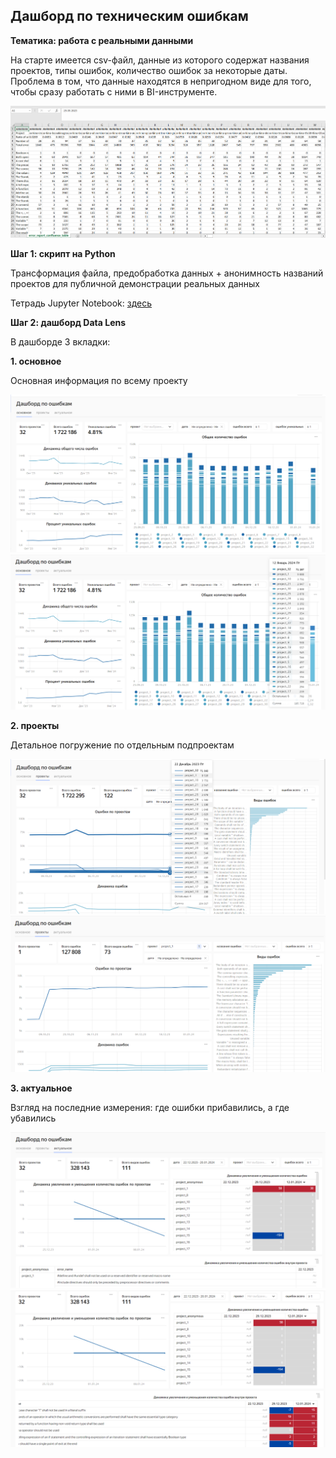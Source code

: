 ## Дашборд по техническим ошибкам
**Тематика: работа с реальными данными**

На старте имеется csv-файл, данные из которого содержат названия проектов, типы ошибок, количество ошибок за некоторые даты. Проблема в том, что данные находятся в непригодном виде для того, чтобы сразу работать с ними в BI-инструменте.


![cover](https://github.com/Malakhova-Natalya/Personal_project/blob/main/error_report_project/raw_data.png)


**Шаг 1: скрипт на Python**


Трансформация файла, предобработка данных + анонимность названий проектов для публичной демонстрации реальных данных


Тетрадь Jupyter Notebook: [здесь](https://github.com/Malakhova-Natalya/Personal_project/blob/main/error_report_project/error_report_confluence.ipynb "здесь")


**Шаг 2: дашборд Data Lens**

В дашборде 3 вкладки:

**1. основное**

Основная информация по всему проекту

![cover](https://github.com/Malakhova-Natalya/Personal_project/blob/main/error_report_project/datalens_01_01.png)
![cover](https://github.com/Malakhova-Natalya/Personal_project/blob/main/error_report_project/datalens_01_02.png)

**2. проекты**

Детальное погружение по отдельным подпроектам

![cover](https://github.com/Malakhova-Natalya/Personal_project/blob/main/error_report_project/datalens_02_01.png)
![cover](https://github.com/Malakhova-Natalya/Personal_project/blob/main/error_report_project/datalens_02_02.png)

**3. актуальное**

Взгляд на последние измерения: где ошибки прибавились, а где убавились

![cover](https://github.com/Malakhova-Natalya/Personal_project/blob/main/error_report_project/datalens_03_01.png)
![cover](https://github.com/Malakhova-Natalya/Personal_project/blob/main/error_report_project/datalens_03_02.png)
